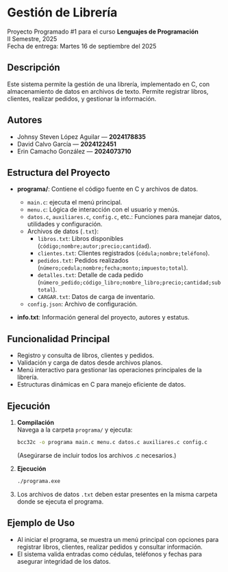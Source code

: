 # Gestión de Librería

Proyecto Programado #1 para el curso **Lenguajes de Programación**  
II Semestre, 2025  
Fecha de entrega: Martes 16 de septiembre del 2025

## Descripción

Este sistema permite la gestión de una librería, implementado en C, con almacenamiento de datos en archivos de texto. Permite registrar libros, clientes, realizar pedidos, y gestionar la información.

## Autores

- Johnsy Steven López Aguilar — **2024178835**
- David Calvo García — **2024122451**
- Erin Camacho González — **2024073710**

## Estructura del Proyecto

- **programa/**: Contiene el código fuente en C y archivos de datos.
  - `main.c`: ejecuta el menú principal.
  - `menu.c`: Lógica de interacción con el usuario y menús.
  - `datos.c`, `auxiliares.c`, `config.c`, etc.: Funciones para manejar datos, utilidades y configuración.
  - Archivos de datos (`.txt`):
    - `libros.txt`: Libros disponibles (`código;nombre;autor;precio;cantidad`).
    - `clientes.txt`: Clientes registrados (`cédula;nombre;teléfono`).
    - `pedidos.txt`: Pedidos realizados (`número;cedula;nombre;fecha;monto;impuesto;total`).
    - `detalles.txt`: Detalle de cada pedido (`número_pedido;código_libro;nombre_libro;precio;cantidad;subtotal`).
    - `CARGAR.txt`: Datos de carga de inventario.
  - `config.json`: Archivo de configuración.

- **info.txt**: Información general del proyecto, autores y estatus.

## Funcionalidad Principal

- Registro y consulta de libros, clientes y pedidos.
- Validación y carga de datos desde archivos planos.
- Menú interactivo para gestionar las operaciones principales de la librería.
- Estructuras dinámicas en C para manejo eficiente de datos.

## Ejecución

1. **Compilación**  
   Navega a la carpeta `programa/` y ejecuta:

   ```sh
   bcc32c -o programa main.c menu.c datos.c auxiliares.c config.c
   ```

   (Asegúrarse de incluir todos los archivos .c necesarios.)

2. **Ejecución**
   ```sh
   ./programa.exe
   ```

3. Los archivos de datos `.txt` deben estar presentes en la misma carpeta donde se ejecuta el programa.

## Ejemplo de Uso

- Al iniciar el programa, se muestra un menú principal con opciones para registrar libros, clientes, realizar pedidos y consultar información.
- El sistema valida entradas como cédulas, teléfonos y fechas para asegurar integridad de los datos.
